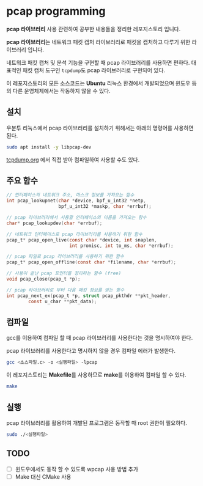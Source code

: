 # pcap programming

**pcap 라이브러리** 사용 관련하여 공부한 내용들을 정리한 레포지스토리 입니다.

**pcap 라이브러리**는 네트워크 패킷 캡처 라이브러리로 패킷을 캡처하고 다루기 위한 라이브러리 입니다.

네트워크 패킷 캡처 및 분석 기능을 구현할 때 pcap 라이브러리를 사용하면 편하다.
대표적인 패킷 캡처 도구인 `tcpdump`도 pcap 라이브러리로 구현되어 있다.

이 레포지스토리의 모든 소스코드는 **Ubuntu** 리눅스 환경에서 개발되었으며
윈도우 등의 다른 운영체제에서는 작동하지 않을 수 있다. 

## 설치

우분투 리눅스에서 pcap 라이브러리를 설치하기 위해서는 아래의 명령어를 사용하면 된다.

```bash
sudo apt install -y libpcap-dev
```

[tcpdump.org](tcpdump.org) 에서 직접 받아 컴파일하여 사용할 수도 있다.

## 주요 함수

```c
// 인터페이스의 네트워크 주소, 마스크 정보를 가져오는 함수
int pcap_lookupnet(char *device, bpf_u_int32 *netp, 
                   bpf_u_int32 *maskp, char *errbuf);
```

```c
// pcap 라이브러리에서 사용할 인터페이스의 이름을 가져오는 함수
char* pcap_lookupdev(char *errbuf);
```

```c
// 네트워크 인터페이스로 pcap 라이브러리를 사용하기 위한 함수
pcap_t* pcap_open_live(const char *device, int snaplen, 
                       int promisc, int to_ms, char *errbuf);
```

```c
// pcap 파일로 pcap 라이브러리를 사용하기 위한 함수
pcap_t* pcap_open_offline(const char *filename, char *errbuf);
```

```c
// 사용이 끝난 pcap 포인터를 정리하는 함수 (free)
void pcap_close(pcap_t *p);
```

```c
// pcap 라이브러리로 부터 다음 패킷 정보를 받는 함수
int pcap_next_ex(pcap_t *p, struct pcap_pkthdr **pkt_header,
        const u_char **pkt_data);
```

## 컴파일

gcc를 이용하여 컴파일 할 때 pcap 라이브러리를 사용한다는 것을 명시하여야 한다.

pcap 라이브러리를 사용한다고 명시하지 않을 경우 컴파일 에러가 발생한다.

```bash
gcc <소스파일.c> -o <실행파일> -lpcap
```

이 레포지스토리는 **Makefile**를 사용하므로 **make**를 이용하여 컴파일 할 수 있다.

```bash
make
```

## 실행

pcap 라이브러리를 활용하여 개발된 프로그램은 동작할 때 root 권한이 필요하다.

```bash
sudo ./<실행파일>
```

## TODO

- [ ] 윈도우에서도 동작 할 수 있도록 wpcap 사용 방법 추가 
- [ ] Make 대신 CMake 사용
